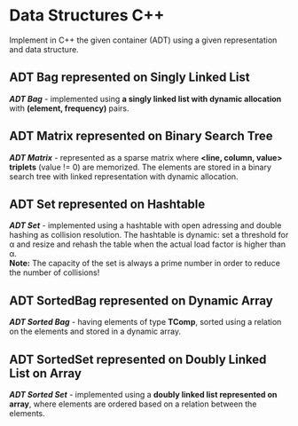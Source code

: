 # Data Structures C++

Implement in C++ the given container (ADT) using a given representation and data structure.

## ADT Bag represented on Singly Linked List

***ADT Bag*** - implemented using **a singly linked list with dynamic allocation** with **(element, frequency)** pairs.

## ADT Matrix represented on Binary Search Tree

***ADT Matrix*** - represented as a sparse matrix where **<line, column, value> triplets** (value != 0) are memorized. The elements are stored in a binary search tree with linked representation with dynamic allocation.

## ADT Set represented on Hashtable

***ADT Set*** - implemented using a hashtable with open adressing and double hashing as collision resolution. The hashtable is dynamic: set a threshold for α and resize and rehash the table when the actual load factor is higher than α.\
**Note:** The capacity of the set is always a prime number in order to reduce the number of collisions!

## ADT SortedBag represented on Dynamic Array

***ADT Sorted Bag*** - having elements of type **TComp**, sorted using a relation on the elements and stored in a dynamic array.

## ADT SortedSet represented on Doubly Linked List on Array

***ADT Sorted Set*** - implemented using a **doubly linked list represented on array**, where elements are ordered based on a relation between the elements.
